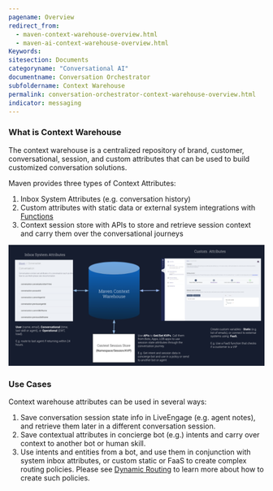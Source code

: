 ```yaml
---
pagename: Overview
redirect_from:
  - maven-context-warehouse-overview.html
  - maven-ai-context-warehouse-overview.html
Keywords:
sitesection: Documents
categoryname: "Conversational AI"
documentname: Conversation Orchestrator
subfoldername: Context Warehouse
permalink: conversation-orchestrator-context-warehouse-overview.html
indicator: messaging
---
```


### What is Context Warehouse

The context warehouse is a centralized repository of brand, customer, conversational, session, and custom attributes that can be used to build customized conversation solutions. 

Maven provides three types of Context Attributes:

1. Inbox System Attributes (e.g. conversation history)
2. Custom attributes with static data or external system integrations with [Functions](liveperson-functions-overview.html)
3. Context session store with APIs to store and retrieve session context and carry them over the conversational journeys

<img class="fancyimage" width="800" src="img/maven/Context Warehouse Diagram.png">

### Use Cases

Context warehouse attributes can be used in several ways:

1. Save conversation session state info in LiveEngage (e.g. agent notes), and retrieve them later in a different conversation session.
2. Save contextual attributes in concierge bot (e.g.) intents and carry over context to another bot or human skill.
3. Use intents and entities from a bot, and use them in conjunction with system inbox attributes, or custom static or FaaS to create complex routing policies. Please see [Dynamic Routing](maven-ai-powered-routing-overview.html) to learn more about how to create such policies. 